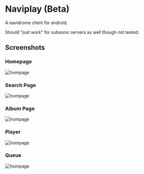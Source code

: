# Naviplay (Beta)

A navidrome client for android.

Should "just work" for subsonic servers as well though not tested.

## Screenshots

### Homepage
![hompage](ss/homepage.png)
### Search Page
![hompage](ss/search.png)
### Album Page
![hompage](ss/album.png)
### Player
![hompage](ss/player.png)
### Queue
![hompage](ss/queue.png)
